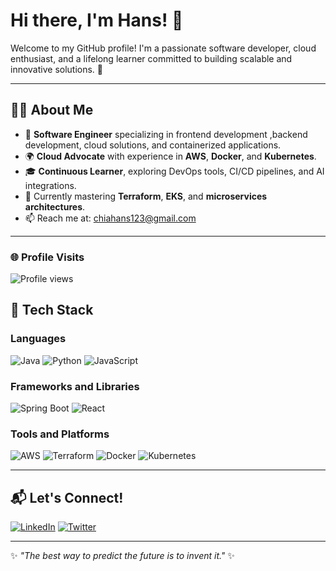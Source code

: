 # Hi there, I'm Hans! 👋

Welcome to my GitHub profile! I'm a passionate software developer, cloud enthusiast, and a lifelong learner committed to building scalable and innovative solutions. 🚀

---

## 🧑‍💻 About Me

- 🌟 **Software Engineer** specializing in frontend development ,backend development, cloud solutions, and containerized applications.
- 🌍 **Cloud Advocate** with experience in **AWS**, **Docker**, and **Kubernetes**.
- 🎓 **Continuous Learner**, exploring DevOps tools, CI/CD pipelines, and AI integrations.
- 🌱 Currently mastering **Terraform**, **EKS**, and **microservices architectures**.
- 📫 Reach me at: [chiahans123@gmail.com](mailto:chiahans123@gmail.com)

---

### 🌐 Profile Visits
![Profile views](https://komarev.com/ghpvc/?username=elwizzy12&style=flat-square&color=blue)

<!--
## 📊 GitHub Stats

<div align="center">

<img src="https://github-readme-stats.vercel.app/api?username=elwizzy12&show_icons=true&theme=radical&count_private=true" alt="Elwizzy's GitHub Stats" width="48%" />
<img src="https://github-readme-streak-stats.herokuapp.com/?user=elwizzy12&theme=radical" alt="Elwizzy's GitHub Streak Stats" width="48%" />

</div>

---
-->
## 🚀 Tech Stack

### **Languages**
![Java](https://img.shields.io/badge/Java-ED8B00?style=for-the-badge&logo=java&logoColor=white)
![Python](https://img.shields.io/badge/Python-3776AB?style=for-the-badge&logo=python&logoColor=white)
![JavaScript](https://img.shields.io/badge/JavaScript-323330?style=for-the-badge&logo=javascript&logoColor=F7DF1E)

### **Frameworks and Libraries**
![Spring Boot](https://img.shields.io/badge/Spring_Boot-6DB33F?style=for-the-badge&logo=spring&logoColor=white)
![React](https://img.shields.io/badge/React-20232A?style=for-the-badge&logo=react&logoColor=61DAFB)

### **Tools and Platforms**
![AWS](https://img.shields.io/badge/AWS-232F3E?style=for-the-badge&logo=amazon-aws&logoColor=white)
![Terraform](https://img.shields.io/badge/Terraform-623CE4?style=for-the-badge&logo=terraform&logoColor=white)
![Docker](https://img.shields.io/badge/Docker-2496ED?style=for-the-badge&logo=docker&logoColor=white)
![Kubernetes](https://img.shields.io/badge/Kubernetes-326CE5?style=for-the-badge&logo=kubernetes&logoColor=white)

---

<!--
## 📈 Activity Graph

<div align="center">

![Elwizzy12's GitHub Activity Graph](https://github-readme-activity-graph.vercel.app/graph?username=elwizzy12&bg_color=1a1b27&color=ffffff&line=38f2ff&point=ffffff&area=true&hide_border=true)

</div>

---

## 🏆 Achievements

- **Pull Requests Merged**: ![Pull Requests](https://img.shields.io/github/issues-pr-closed/elwizzy12?label=Pull%20Requests%20Merged)
- **Total Contributions**: ![Contributions](https://img.shields.io/github/contributors/elwizzy12?label=Total%20Contributors)
- **Repositories Created**: ![Repositories](https://img.shields.io/github/repo-count/elwizzy12?label=Repositories%20Created)

---

## 🌟 Top Languages

<div align="center">

![Top Languages](https://github-readme-stats.vercel.app/api/top-langs/?username=elwizzy12&layout=compact&theme=radical)

</div>

---
-->
## 📬 Let's Connect!

[![LinkedIn](https://img.shields.io/badge/LinkedIn-0A66C2?style=for-the-badge&logo=linkedin&logoColor=white)](linkedin.com/in/chia-hans-48681521a)  [![Twitter](https://img.shields.io/badge/Twitter-1DA1F2?style=for-the-badge&logo=twitter&logoColor=white)](https://twitter.com/Delaney937932)  

<!--
[![Portfolio](https://img.shields.io/badge/Portfolio-FF5722?style=for-the-badge&logo=web&logoColor=white)](https://elwizzy12.dev)
-->

---

✨ _"The best way to predict the future is to invent it."_ ✨
